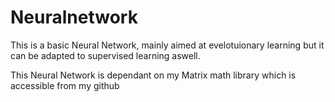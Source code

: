 # Neuralnetwork

This is a basic Neural Network, mainly aimed at evelotuionary learning but it can be adapted to supervised learning aswell.

This Neural Network is dependant on my Matrix math library which is accessible from my github
